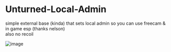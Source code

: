 # Unturned-Local-Admin
simple external base (kinda) that sets local admin so you can use freecam &amp; in game esp (thanks nelson)<br>
also no recoil

![image](https://user-images.githubusercontent.com/26663693/232252518-ed4d5764-118d-4ea6-afaf-9c8af018902b.png)
